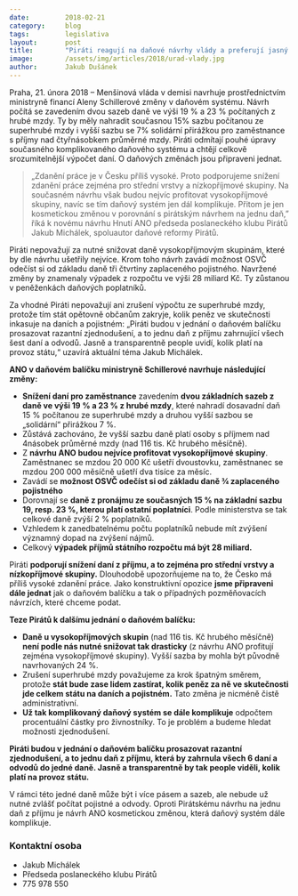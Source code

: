 ```yaml
---
date:         2018-02-21
category:     blog
tags:         legislativa
layout:       post
title:        "Piráti reagují na daňové návrhy vlády a preferují jasný daňový systém"
image:        /assets/img/articles/2018/urad-vlady.jpg
author:       Jakub Dušánek
---
```


Praha, 21. února 2018 – Menšinová vláda v demisi navrhuje prostřednictvím ministryně financí Aleny Schillerové změny v daňovém systému. Návrh počítá se zavedením dvou sazeb daně ve výši 19 % a 23 % počítaných z hrubé mzdy. Ty by měly nahradit současnou 15% sazbu počítanou ze superhrubé mzdy i vyšší sazbu se 7% solidární přirážkou pro zaměstnance s příjmy nad čtyřnásobkem průměrné mzdy. Piráti odmítají pouhé úpravy současného komplikovaného daňového systému a chtějí celkově srozumitelnější výpočet daní. O daňových změnách jsou připraveni jednat.
 
> „Zdanění práce je v Česku příliš vysoké. Proto podporujeme snížení zdanění práce zejména pro střední vrstvy a nízkopříjmové skupiny. Na současném návrhu však budou nejvíc profitovat vysokopříjmové skupiny, navíc se tím daňový systém jen dál komplikuje. Přitom je jen kosmetickou změnou v porovnání s pirátským návrhem na jednu daň,” říká k novému návrhu Hnutí ANO předseda poslaneckého klubu Pirátů Jakub Michálek, spoluautor daňové reformy Pirátů.
 
Piráti nepovažují za nutné snižovat daně vysokopříjmovým skupinám, které by dle návrhu ušetřily nejvíce. Krom toho návrh zavádí možnost OSVČ odečíst si od základu daně tři čtvrtiny zaplaceného pojistného. Navržené změny by znamenaly výpadek z rozpočtu ve výši 28 miliard Kč. Ty zůstanou v peněženkách daňových poplatníků.
 
Za vhodné Piráti nepovažují ani zrušení výpočtu ze superhrubé mzdy, protože tím stát opětovně občanům zakryje, kolik peněz ve skutečnosti inkasuje na daních a pojistném: „Piráti budou v jednání o daňovém balíčku prosazovat razantní zjednodušení, a to jednu daň z příjmu zahrnující všech šest daní a odvodů. Jasně a transparentně people uvidí, kolik platí na provoz státu,“ uzavírá aktuální téma Jakub Michálek.

**ANO v daňovém balíčku ministryně Schillerové navrhuje následující změny:**
 
* **Snížení daní pro zaměstnance** zavedením **dvou základních sazeb z daně ve výši 19 % a 23 % z hrubé mzdy**, které nahradí dosavadní daň 15 % počítanou ze superhrubé mzdy a druhou vyšší sazbou se „solidární“ přirážkou 7 %.
* Zůstává zachováno, že vyšší sazbu daně platí osoby s příjmem nad 4násobek průměrné mzdy (nad 116 tis. Kč hrubého měsíčně).
* Z **návrhu ANO budou nejvíce profitovat vysokopříjmové skupiny**. Zaměstnanec se mzdou 20 000 Kč ušetří dvoustovku, zaměstnanec se mzdou 200 000 měsíčně ušetří dva tisíce za měsíc.
* Zavádí se **možnost OSVČ odečíst si od základu daně ¾ zaplaceného pojistného**
* Dorovnají se **daně z pronájmu ze současných 15 % na základní sazbu 19, resp. 23 %, kterou platí ostatní poplatníci**. Podle ministerstva se tak celkové daně zvýší 2 % poplatníků. 
* Vzhledem k zanedbatelnému počtu poplatníků nebude mít zvýšení významný dopad na zvýšení nájmů.
* Celkový **výpadek příjmů státního rozpočtu má být 28 miliard.**
 
Piráti **podporují snížení daní z příjmu, a to zejména pro střední vrstvy a nízkopříjmové skupiny.** Dlouhodobě upozorňujeme na to, že Česko má příliš vysoké zdanění práce. Jako konstruktivní opozice **jsme připraveni dále jednat** jak o daňovém balíčku a tak o případných pozměňovacích návrzích, které chceme podat.
 
**Teze Pirátů k dalšímu jednání o daňovém balíčku:**
 
* **Daně u vysokopříjmových skupin** (nad 116 tis. Kč hrubého měsíčně) **není podle nás nutné snižovat tak drasticky** (z návrhu ANO profitují zejména vysokopříjmové skupiny). Vyšší sazba by mohla být původně navrhovaných 24 %.
* Zrušení superhrubé mzdy považujeme za krok špatným směrem, protože **stát bude zase lidem zastírat, kolik peněz za ně ve skutečnosti jde celkem státu na daních a pojistném.** Tato změna je nicméně čistě administrativní.
* **Už tak komplikovaný daňový systém se dále komplikuje** odpočtem procentuální částky pro živnostníky. To je problém a budeme hledat možnosti zjednodušení.
 
**Piráti budou v jednání o daňovém balíčku prosazovat razantní zjednodušení, a to jednu daň z příjmu, která by zahrnula všech 6 daní a odvodů do jedné daně. Jasně a transparentně by tak people viděli, kolik platí na provoz státu.**
 
V rámci této jedné daně může být i více pásem a sazeb, ale nebude už nutné zvlášť počítat pojistné a odvody. Oproti Pirátskému návrhu na jednu daň z příjmu je návrh ANO kosmetickou změnou, která daňový systém dále komplikuje.

### Kontaktní osoba

* Jakub Michálek
* Předseda poslaneckého klubu Pirátů
* 775 978 550
